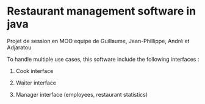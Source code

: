 # Restaurant management software in java
Projet de session en MOO equipe de Guillaume, Jean-Phillippe, André et Adjaratou

To handle multiple use cases, this software include the following interfaces :

1. Cook interface

2. Waiter interface

3. Manager interface (employees, restaurant statistics)
